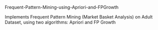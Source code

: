 Frequent-Pattern-Mining-using-Apriori-and-FPGrowth

Implements Frequent Pattern Mining (Market Basket Analysis) on Adult Dataset, using two algorithms: Apriori and FP Growth
